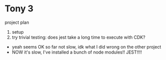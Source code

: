 # Tony 3

project plan

1. setup
2. try trivial testing: does jest take a long time to execute with CDK?
  - yeah seems OK so far not slow, idk what I did wrong on the other project
  - NOW it's slow, I've installed a bunch of node modules!! JEST!!!!